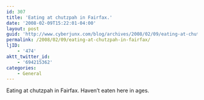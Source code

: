 ```yaml
---
id: 307
title: 'Eating at chutzpah in Fairfax.'
date: '2008-02-09T15:22:01-04:00'
layout: post
guid: 'http://www.cyberjunx.com/blog/archives/2008/02/09/eating-at-chutzpah-in-fairfax/'
permalink: /2008/02/09/eating-at-chutzpah-in-fairfax/
ljID:
    - '474'
aktt_twitter_id:
    - '694215362'
categories:
    - General
---
```


Eating at chutzpah in Fairfax. Haven’t eaten here in ages.